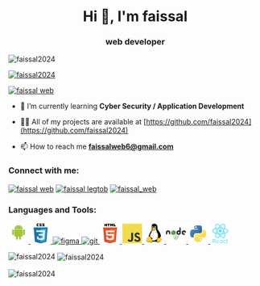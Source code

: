 <h1 align="center">Hi 👋, I'm faissal</h1>
<h3 align="center">web developer</h3>

<p align="left"> <img src="https://komarev.com/ghpvc/?username=faissal2024&label=Profile%20views&color=0e75b6&style=flat" alt="faissal2024" /> </p>

<p align="left"> <a href="https://github.com/ryo-ma/github-profile-trophy"><img src="https://github-profile-trophy.vercel.app/?username=faissal2024" alt="faissal2024" /></a> </p>

<p align="left"> <a href="https://twitter.com/faissal web" target="blank"><img src="https://img.shields.io/twitter/follow/faissal web?logo=twitter&style=for-the-badge" alt="faissal web" /></a> </p>

- 🌱 I’m currently learning **Cyber Security / Application Development**

- 👨‍💻 All of my projects are available at [https://github.com/faissal2024](https://github.com/faissal2024)

- 📫 How to reach me **faissalweb6@gmail.com**

<h3 align="left">Connect with me:</h3>
<p align="left">
<a href="https://twitter.com/faissal web" target="blank"><img align="center" src="https://raw.githubusercontent.com/rahuldkjain/github-profile-readme-generator/master/src/images/icons/Social/twitter.svg" alt="faissal web" height="30" width="40" /></a>
<a href="https://linkedin.com/in/faissal legtob" target="blank"><img align="center" src="https://raw.githubusercontent.com/rahuldkjain/github-profile-readme-generator/master/src/images/icons/Social/linked-in-alt.svg" alt="faissal legtob" height="30" width="40" /></a>
<a href="https://instagram.com/faissal_web" target="blank"><img align="center" src="https://raw.githubusercontent.com/rahuldkjain/github-profile-readme-generator/master/src/images/icons/Social/instagram.svg" alt="faissal_web" height="30" width="40" /></a>
</p>

<h3 align="left">Languages and Tools:</h3>
<p align="left"> <a href="https://developer.android.com" target="_blank" rel="noreferrer"> <img src="https://raw.githubusercontent.com/devicons/devicon/master/icons/android/android-original-wordmark.svg" alt="android" width="40" height="40"/> </a> <a href="https://www.w3schools.com/css/" target="_blank" rel="noreferrer"> <img src="https://raw.githubusercontent.com/devicons/devicon/master/icons/css3/css3-original-wordmark.svg" alt="css3" width="40" height="40"/> </a> <a href="https://www.figma.com/" target="_blank" rel="noreferrer"> <img src="https://www.vectorlogo.zone/logos/figma/figma-icon.svg" alt="figma" width="40" height="40"/> </a> <a href="https://git-scm.com/" target="_blank" rel="noreferrer"> <img src="https://www.vectorlogo.zone/logos/git-scm/git-scm-icon.svg" alt="git" width="40" height="40"/> </a> <a href="https://www.w3.org/html/" target="_blank" rel="noreferrer"> <img src="https://raw.githubusercontent.com/devicons/devicon/master/icons/html5/html5-original-wordmark.svg" alt="html5" width="40" height="40"/> </a> <a href="https://developer.mozilla.org/en-US/docs/Web/JavaScript" target="_blank" rel="noreferrer"> <img src="https://raw.githubusercontent.com/devicons/devicon/master/icons/javascript/javascript-original.svg" alt="javascript" width="40" height="40"/> </a> <a href="https://www.linux.org/" target="_blank" rel="noreferrer"> <img src="https://raw.githubusercontent.com/devicons/devicon/master/icons/linux/linux-original.svg" alt="linux" width="40" height="40"/> </a> <a href="https://nodejs.org" target="_blank" rel="noreferrer"> <img src="https://raw.githubusercontent.com/devicons/devicon/master/icons/nodejs/nodejs-original-wordmark.svg" alt="nodejs" width="40" height="40"/> </a> <a href="https://www.python.org" target="_blank" rel="noreferrer"> <img src="https://raw.githubusercontent.com/devicons/devicon/master/icons/python/python-original.svg" alt="python" width="40" height="40"/> </a> <a href="https://reactjs.org/" target="_blank" rel="noreferrer"> <img src="https://raw.githubusercontent.com/devicons/devicon/master/icons/react/react-original-wordmark.svg" alt="react" width="40" height="40"/> </a> </p>

<p><img align="left" src="https://github-readme-stats.vercel.app/api/top-langs?username=faissal2024&show_icons=true&locale=en&layout=compact" alt="faissal2024" /></p>

<p>&nbsp;<img align="center" src="https://github-readme-stats.vercel.app/api?username=faissal2024&show_icons=true&locale=en" alt="faissal2024" /></p>

<p><img align="center" src="https://github-readme-streak-stats.herokuapp.com/?user=faissal2024&" alt="faissal2024" /></p>
